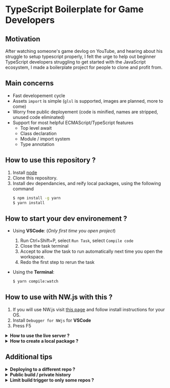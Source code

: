 # TypeScript Boilerplate for Game Developers

## Motivation

After watching someone's game devlog on YouTube, and hearing about his struggle to setup typescript properly, I felt the urge to help out beginner TypeScript developers struggling to get started with the JavaScript ecosystem, I made a boilerplate project for people to clone and profit from.

## Main concerns

- Fast developement cycle
- Assets `import` is simple (`glsl` is supported, images are planned, more to come)
- Worry free public deployement (code is minified, names are stripped, unused code eliminated)
- Support for most helpful ECMAScript/TypeScript features
  - Top level await
  - Class declaration
  - Module / import system
  - Type annotation

## How to use this repository ?

1. Install [node](https://nodejs.org/en/download/)
2. Clone this repository.
3. Install dev dependancies, and reify local packages, using the following command
   ```bash
   $ npm install -g yarn
   $ yarn install
   ```

## How to start your dev environement ?

- Using **VSCode**: (*Only first time you open project*)
  1. Run Ctrl+Shift+P, select `Run Task`, select `Compile code`
  2. Close the task terminal
  3. Accept to allow the task to run automatically next time
      you open the workspace.
  4. Redo the first step to rerun the task

- Using the **Terminal**:
  ```bash
  $ yarn compile:watch
  ```

## How to use with NW.js with this ?

1. If you will use NW.js visit [this page](https://nwjs.io/) and follow install instructions for your OS.
2. Install `Debugger for NWjs` for **VSCode**
3. Press F5

<details>

<summary><strong>How to use the live server ?</strong></summary>

- Using **VSCode**: Run Ctrl+Shift+P, select `Run Task`, select `Run live server`

- Using the **Terminal**:
  ```bash
  $ yarn server
  ```

**NOTE**: This was made with only static websites and nw.js in mind, we might write about advanced scenarios in this explainer.

</details>
<details>

<summary><strong>How to create a local package ?</strong></summary>

Suppose you want to make your local package named `ecs`, to avoid the mess of imports pointing to `"../../../core/ecs"` and use `"@namespace/ecs"`.

the word `@namespace` in the module name is configurable in the root `package.json`, under `name`.

You can use use the following command to make the local package, it will be created in the packages root folder of the repository.

```bash
$ yarn create ecs
$ yarn install
```

**NOTE**: Your editor typescript language server might complain a bit, but few seconds and it will recognize the symlink made by yarn, or reprite the module name it will change it's mind eventually.

</details>

## Additional tips

<details>

<summary><strong>Deploying to a different repo ?</strong></summary>

I am a free github pleb so I can not use gh pages in private repos. The solution is to use a private repo for developement and a public repo for deployment.

1. Go to your account's [personal token settings](https://docs.github.com/en/github/authenticating-to-github/creating-a-personal-access-token) and generate a personal token, copy that.
2. Paste the token in a secret in your repo's [actions settings](https://docs.github.com/en/actions/reference/encrypted-secrets#creating-encrypted-secrets) named `PERSONAL_TOKEN`
3. Use the following code in `.github/workflows/gh.yml`:
   ```diff
         - name: Deploy public 🚀
           uses: JamesIves/github-pages-deploy-action@4.0.0
           with:
   +         token: ${{ secrets.PERSONAL_TOKEN }}
   +         repository-name: username/public-repo
             branch: main
             folder: public
   ```
   In `username/public-repo` replace `username` with you own, and `public-repo` is the name of the repo is name of the repo you have to make before pushing these changes.

</details>
<details>

<summary><strong>Public build / private history</strong></summary>

If you want to have a private history of your build, you can deploy and whipe commit history.

In `.github/workflows/gh.yml`

```diff
-     - name: Deploy 🚀
+     - name: Deploy public 🚀
        uses: JamesIves/github-pages-deploy-action@4.0.0
        with:
          token: ${{ secrets.PERSONAL_TOKEN }}
          repository-name: username/public-repo
+         single-commit: true
          branch: gh-pages
          folder: public
+     - name: Deploy history 📚
+       uses: JamesIves/github-pages-deploy-action@4.0.0
+       with:
+         branch: history
+         folder: public
```

</details>
<details>

<summary><strong>Limit build trigger to only some repos ?</strong></summary>

If you use `gitflow`, every branch you push to will trigger the build process.
To limit the actions script to only run on master pushes

```yml
on:
  push:
    branches: master
```

For multiple branches

```yml
on:
  push:
    branches:
      - master
      - develop
```

</details>
